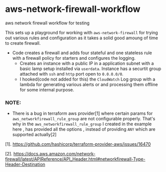 # aws-network-firewall-workflow
aws network firewall workflow for testing

This sets up a playground for working with  `aws-network-firewall` for trying out various rules and configuration as it takes a solid good amoung of time to create firewall.

* Code creates a firewall and adds four stateful and one stateless rule with a firewall policy for starters and configures the logging.
  * Creates an instance with a public IP in a application subnet with a basic lamp setup installed via `userdata`. Instance has a securtit group attached with
  `ssh` and `http` port open to `0.0.0.0/0`.
  * I hooked(code not added for this) the `CloudWatch` Log group with a lambda for generating various alerts or and processing them offline for some internal purpose.


### NOTE:

* There is a bug in terraform aws provider[1] where certain params for `aws_networkfirewall_rule_group` are not configurable properly. That's why in the `aws_networkfirewall_rule_group` I created in the example here , has provided all the options , instead of providing `ANY` which are supported actually[2]



[1]. https://github.com/hashicorp/terraform-provider-aws/issues/16470

[2]. https://docs.aws.amazon.com/network-firewall/latest/APIReference/API_Header.html#networkfirewall-Type-Header-Destination


